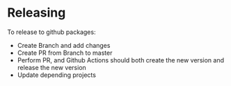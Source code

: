 Releasing
=========
To release to github packages:
* Create Branch and add changes 
* Create PR from Branch to master
* Perform PR, and Github Actions should both create the new version and release the new version
* Update depending projects
